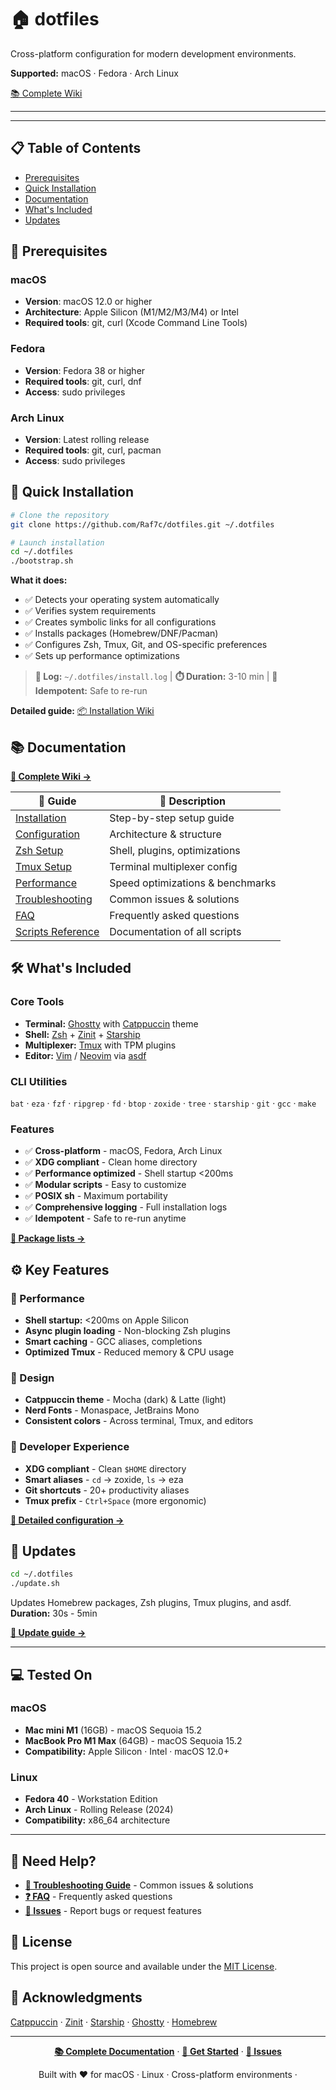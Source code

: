 # 🏠 dotfiles

Cross-platform configuration for modern development environments.

**Supported:** macOS · Fedora · Arch Linux

[📚 Complete Wiki](https://github.com/Raf7c/dotfiles/wiki)

---

---

## 📋 Table of Contents

- [Prerequisites](#-prerequisites)
- [Quick Installation](#-quick-installation)
- [Documentation](#-documentation)
- [What's Included](#-whats-included)
- [Updates](#-updates)

## 🔧 Prerequisites

### macOS
- **Version**: macOS 12.0 or higher
- **Architecture**: Apple Silicon (M1/M2/M3/M4) or Intel
- **Required tools**: git, curl (Xcode Command Line Tools)

### Fedora
- **Version**: Fedora 38 or higher
- **Required tools**: git, curl, dnf
- **Access**: sudo privileges

### Arch Linux
- **Version**: Latest rolling release
- **Required tools**: git, curl, pacman
- **Access**: sudo privileges

## 🚀 Quick Installation

```bash
# Clone the repository
git clone https://github.com/Raf7c/dotfiles.git ~/.dotfiles

# Launch installation
cd ~/.dotfiles
./bootstrap.sh
```

**What it does:**
- ✅ Detects your operating system automatically
- ✅ Verifies system requirements
- ✅ Creates symbolic links for all configurations
- ✅ Installs packages (Homebrew/DNF/Pacman)
- ✅ Configures Zsh, Tmux, Git, and OS-specific preferences
- ✅ Sets up performance optimizations

> **📝 Log:** `~/.dotfiles/install.log` | **⏱️ Duration:** 3-10 min | **🔄 Idempotent:** Safe to re-run

**Detailed guide:** [📦 Installation Wiki](https://github.com/Raf7c/dotfiles/wiki/Installation)

## 📚 Documentation

**[📖 Complete Wiki →](https://github.com/Raf7c/dotfiles/wiki)**

| 📄 Guide | 📝 Description |
|---------|---------------|
| [Installation](https://github.com/Raf7c/dotfiles/wiki/Installation) | Step-by-step setup guide |
| [Configuration](https://github.com/Raf7c/dotfiles/wiki/Configuration) | Architecture & structure |
| [Zsh Setup](https://github.com/Raf7c/dotfiles/wiki/Zsh-Configuration) | Shell, plugins, optimizations |
| [Tmux Setup](https://github.com/Raf7c/dotfiles/wiki/Tmux-Configuration) | Terminal multiplexer config |
| [Performance](https://github.com/Raf7c/dotfiles/wiki/Performance-Optimizations) | Speed optimizations & benchmarks |
| [Troubleshooting](https://github.com/Raf7c/dotfiles/wiki/Troubleshooting) | Common issues & solutions |
| [FAQ](https://github.com/Raf7c/dotfiles/wiki/FAQ) | Frequently asked questions |
| [Scripts Reference](https://github.com/Raf7c/dotfiles/wiki/Scripts-Reference) | Documentation of all scripts |

## 🛠️ What's Included

### Core Tools
- **Terminal:** [Ghostty](https://ghostty.org/) with [Catppuccin](https://github.com/catppuccin/catppuccin) theme
- **Shell:** [Zsh](https://www.zsh.org/) + [Zinit](https://github.com/zdharma-continuum/zinit) + [Starship](https://starship.rs/)
- **Multiplexer:** [Tmux](https://github.com/tmux/tmux) with TPM plugins
- **Editor:** [Vim](https://www.vim.org/) / [Neovim](https://neovim.io/) via [asdf](https://asdf-vm.com/)

### CLI Utilities
`bat` · `eza` · `fzf` · `ripgrep` · `fd` · `btop` · `zoxide` · `tree` · `starship` · `git` · `gcc` · `make`

### Features
- ✅ **Cross-platform** - macOS, Fedora, Arch Linux
- ✅ **XDG compliant** - Clean home directory
- ✅ **Performance optimized** - Shell startup <200ms
- ✅ **Modular scripts** - Easy to customize
- ✅ **POSIX sh** - Maximum portability
- ✅ **Comprehensive logging** - Full installation logs
- ✅ **Idempotent** - Safe to re-run anytime

**[📄 Package lists →](install/packages/)**

## ⚙️ Key Features

### 🚀 Performance
- **Shell startup:** <200ms on Apple Silicon
- **Async plugin loading** - Non-blocking Zsh plugins
- **Smart caching** - GCC aliases, completions
- **Optimized Tmux** - Reduced memory & CPU usage

### 🎨 Design
- **Catppuccin theme** - Mocha (dark) & Latte (light)
- **Nerd Fonts** - Monaspace, JetBrains Mono
- **Consistent colors** - Across terminal, Tmux, and editors

### 🔧 Developer Experience
- **XDG compliant** - Clean `$HOME` directory
- **Smart aliases** - `cd` → zoxide, `ls` → eza
- **Git shortcuts** - 20+ productivity aliases
- **Tmux prefix** - `Ctrl+Space` (more ergonomic)

**[📖 Detailed configuration →](https://github.com/Raf7c/dotfiles/wiki/Configuration)**

## 🔄 Updates

```bash
cd ~/.dotfiles
./update.sh
```

Updates Homebrew packages, Zsh plugins, Tmux plugins, and asdf.  
**Duration:** 30s - 5min

**[📖 Update guide →](https://github.com/Raf7c/dotfiles/wiki/Installation#updates)**

---

## 💻 Tested On

### macOS
- **Mac mini M1** (16GB) - macOS Sequoia 15.2
- **MacBook Pro M1 Max** (64GB) - macOS Sequoia 15.2
- **Compatibility:** Apple Silicon · Intel · macOS 12.0+

### Linux
- **Fedora 40** - Workstation Edition
- **Arch Linux** - Rolling Release (2024)
- **Compatibility:** x86_64 architecture

---

## 🐛 Need Help?

- **[🔧 Troubleshooting Guide](https://github.com/Raf7c/dotfiles/wiki/Troubleshooting)** - Common issues & solutions
- **[❓ FAQ](https://github.com/Raf7c/dotfiles/wiki/FAQ)** - Frequently asked questions
- **[📝 Issues](https://github.com/Raf7c/dotfiles/issues)** - Report bugs or request features

## 📝 License

This project is open source and available under the [MIT License](LICENSE).

## 🙏 Acknowledgments

[Catppuccin](https://github.com/catppuccin/catppuccin) · [Zinit](https://github.com/zdharma-continuum/zinit) · [Starship](https://starship.rs/) · [Ghostty](https://ghostty.org/) · [Homebrew](https://brew.sh/)

---

<div align="center">

**[📚 Complete Documentation](https://github.com/Raf7c/dotfiles/wiki)** · **[🚀 Get Started](https://github.com/Raf7c/dotfiles/wiki/Installation)** · **[💬 Issues](https://github.com/Raf7c/dotfiles/issues)**

Built with ❤️ for macOS · Linux · Cross-platform environments ·

</div>
